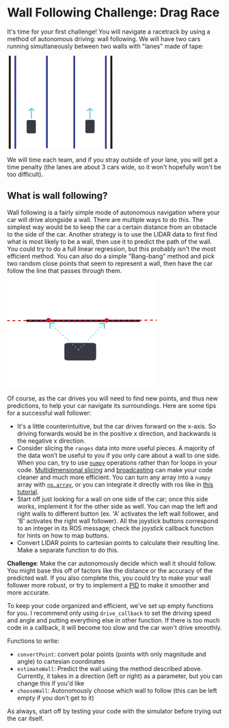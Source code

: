 # Wall Following Challenge: Drag Race

It's time for your first challenge! You will navigate a racetrack by using a method of autonomous driving: wall following. We will have two cars running simultaneously between two walls with "lanes" made of tape:

![](../Resources/DragRaceTrack.jpg)

We will time each team, and if you stray outside of your lane, you will get a time penalty (the lanes are about 3 cars wide, so it won't hopefully won't be too difficult).

## What is wall following? 

Wall following is a fairly simple mode of autonomous navigation where your car will drive alongside a wall. There are multiple ways to do this. The simplest way would be to keep the car a certain distance from an obstacle to the side of the car. Another strategy is to use the LIDAR data to first find what is most likely to be a wall, then use it to predict the path of the wall. You could try to do a full linear regression, but this probably isn't the most efficient method. You can also do a simple "Bang-bang" method and pick two random close points that seem to represent a wall, then have the car follow the line that passes through them. 

![](../Resources/WallFollowing.jpg)

Of course, as the car drives you will need to find new points, and thus new predictions, to help your car navigate its surroundings. Here are some tips for a successful wall follower:

* It's a little counterintuitive, but the car drives forward on the x-axis. So driving forwards would be in the positive x direction, and backwards is the negative x direction.
* Consider slicing the ```ranges``` data into more useful pieces. A majority of the data won’t be useful to you if you only care about a wall to one side. When you can, try to use [```numpy```](https://docs.scipy.org/doc/numpy-dev/user/quickstart.html) operations rather than for loops in your code. [Multidimensional slicing](https://docs.scipy.org/doc/numpy-1.13.0/reference/arrays.indexing.html) and [broadcasting](https://docs.scipy.org/doc/numpy-1.13.0/user/basics.broadcasting.html) can make your code cleaner and much more efficient. You can turn any array into a ```numpy``` array with [```np.array```](https://docs.scipy.org/doc/numpy-1.13.0/reference/generated/numpy.array.html), or you can integrate it directly with ros like in [this tutorial](http://wiki.ros.org/rospy_tutorials/Tutorials/numpy).
* Start off just looking for a wall on one side of the car; once this side works, implement it for the other side as well. You can map the left and right walls to different button (ex. 'A' activates the left wall follower, and 'B' activates the right wall follower). All the joystick buttons correspond to an integer in its ROS message; check the joystick callback function for hints on how to map buttons. 
* Convert LIDAR points to cartesian points to calculate their resulting line. Make a separate function to do this.

__Challenge__: Make the car autonomously decide which wall it should follow. You might base this off of factors like the distance or the accuracy of the predicted wall. If you also complete this, you could try to make your wall follower more robust, or try to implement a [PID](https://en.wikipedia.org/wiki/PID_controller) to make it smoother and more accurate.

To keep your code organized and efficient, we've set up empty functions for you. I recommend only using `drive_callback` to set the driving speed and angle and putting everything else in other function. If there is too much code in a callback, it will become too slow and the car won't drive smoothly.

Functions to write:

* `convertPoint`: convert polar points (points with only magnitude and angle) to cartesian coordinates
* `estimateWall`: Predict the wall using the method described above. Currently, it takes in a direction (left or right) as a parameter, but you can change this if you'd like
* `chooseWall`: Autonomously choose which wall to follow (this can be left empty if you don't get to it)

As always, start off by testing your code with the simulator before trying out the car itself.
